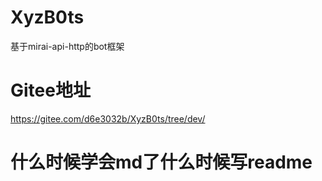 # XyzB0ts
 基于mirai-api-http的bot框架
# Gitee地址
 https://gitee.com/d6e3032b/XyzB0ts/tree/dev/
# 什么时候学会md了什么时候写readme